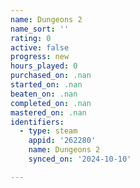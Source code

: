 ```yaml
---
name: Dungeons 2
name_sort: ''
rating: 0
active: false
progress: new
hours_played: 0
purchased_on: .nan
started_on: .nan
beaten_on: .nan
completed_on: .nan
mastered_on: .nan
identifiers:
  - type: steam
    appid: '262280'
    name: Dungeons 2
    synced_on: '2024-10-10'

---
```


